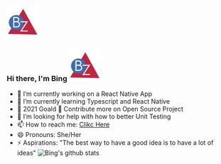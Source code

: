 ![Bing brand logo](logo.png) 

### Hi there, I'm Bing ![Bing brand logo](logo.png) 

- 🔭 I’m currently working on a React Native App
- 🌱 I’m currently learning Typescript and React Native
- 🥅 2021 Goald 🎯 Contribute more on Open Source Project
- 🤔 I’m looking for help with how to better Unit Testing
- 📫 How to reach me: [Clikc Here](https://www.bingz.tech/contact.html)
- 😄 Pronouns: She/Her
- ⚡ Aspirations: "The best way to have a good idea is to have a lot of ideas" 
![Bing's github stats](https://github-readme-stats.vercel.app/api?username=imbingz&&show_icons=true&title_color=ffffff&icon_color=bb2acf&text_color=faeec3&bg_color=151515)

